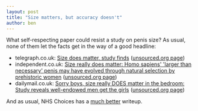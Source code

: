 ```yaml
---
layout: post
title: "Size matters, but accuracy doesn't"
author: ben
---
```

What self-respecting paper could resist a study on penis size?
As usual, none of them let the facts get in the way of a good headline:

- telegraph.co.uk: [Size does matter, study finds](http://www.telegraph.co.uk/health/men_shealth/9979264/Size-does-matter-study-finds.html)
  ([unsourced.org page](http://unsourced.org/art/22141))
- independent.co.uk: [Size really does matter: Homo sapiens' 'larger than necessary' penis may have evolved through natural selection by prehistoric women](http://www.independent.co.uk/life-style/health-and-families/health-news/size-really-does-matter-homo-sapiens-larger-than-necessary-penis-may-have-evolved-through-natural-selection-by-prehistoric-women-8565003.html)
  ([unsourced.org page](http://unsourced.org/art/22059))
- dailymail.co.uk: [Sorry boys, size really DOES matter in the bedroom: Study reveals well-endowed men get the girls](http://www.dailymail.co.uk/health/article-2305817/Size-really-DOES-matter-bedroom-Study-reveals-endowed-men-girls.html)
  ([unsourced.org page](http://unsourced.org/art/22061))

And as usual, NHS Choices has a [much better](http://www.nhs.uk/news/2013/04April/Pages/Study-examines-penis-size-and-male-attractiveness.aspx)
writeup.

